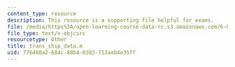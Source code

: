 ```yaml
---
content_type: resource
description: This resource is a supporting file helpful for exams.
file: /media/https%3A/open-learning-course-data-rc.s3.amazonaws.com/6-079-introduction-to-convex-optimization-fall-2009/776d80a2684c88b40383712aab4e35ff_trans_ship_data.m
file_type: text/x-objcsrc
resourcetype: Other
title: trans_ship_data.m
uid: 776d80a2-684c-88b4-0383-712aab4e35ff
---
```

